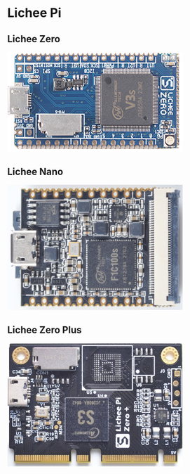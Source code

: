 # Lichee Pi

## Lichee Zero 
[<img src="./assets/Zero/Zero_1.png" width=400>](./Zero/Zero.md)

## Lichee Nano 
[<img src="./assets/Nano/Nano_2.png" width=400>](./Nano/Nano.md)

## Lichee Zero Plus
[<img src="./assets/Zero-Plus/Plus_1.jpg" width=400>](./ZeroPlus/ZeroPlus.md)

